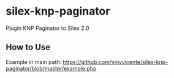 # silex-knp-paginator
Plugin KNP Paginator to Silex 2.0

## How to Use

Example in main path: https://github.com/vinyvicente/silex-knp-paginator/blob/master/example.php
